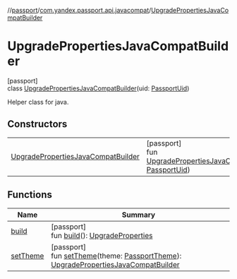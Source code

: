 //[passport](../../../index.md)/[com.yandex.passport.api.javacompat](../index.md)/[UpgradePropertiesJavaCompatBuilder](index.md)

# UpgradePropertiesJavaCompatBuilder

[passport]\
class [UpgradePropertiesJavaCompatBuilder](index.md)(uid: [PassportUid](../../com.yandex.passport.api/-passport-uid/index.md))

Helper class for java.

## Constructors

| | |
|---|---|
| [UpgradePropertiesJavaCompatBuilder](-upgrade-properties-java-compat-builder.md) | [passport]<br>fun [UpgradePropertiesJavaCompatBuilder](-upgrade-properties-java-compat-builder.md)(uid: [PassportUid](../../com.yandex.passport.api/-passport-uid/index.md)) |

## Functions

| Name | Summary |
|---|---|
| [build](build.md) | [passport]<br>fun [build](build.md)(): [UpgradeProperties](../../com.yandex.passport.api/-upgrade-properties/index.md) |
| [setTheme](set-theme.md) | [passport]<br>fun [setTheme](set-theme.md)(theme: [PassportTheme](../../com.yandex.passport.api/-passport-theme/index.md)): [UpgradePropertiesJavaCompatBuilder](index.md) |

